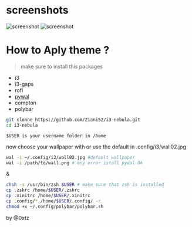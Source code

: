 # screenshots

![screenshot](screenshot0.jpg)
![screenshot](screenshot1.jpg)

# How to Aply theme ?

> make sure to install this packages
* i3 
* i3-gaps
* rofi
* [pywal](https://github.com/dylanaraps/pywal/wiki/Installation)
* compton
* polybar
```bash
git clonne https://github.com/Ziani52/i3-nebula.git
cd i3-nebula
```
```
$USER is your username folder in /home 
```
now choose your wallpaper with or use the default in .config/i3/wall02.jpg
```bash
wal -i ~/.config/i3/wall02.jpg #default wallpaper
wal -i /path/to/wall.png # eny error istall pywal Ok
```
& 
```bash
chsh -s /usr/bin/zsh $USER # make sure that zsh is installed
cp .zshrc /home/$USER/.zshrc
cp .xinitrc /home/$USER/.xinitrc
cp .config/* /home/$USER/.config/ -r
chmod +x ~/.config/polybar/polybar.sh
```
by @0xtz

